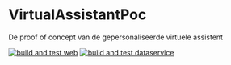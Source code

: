 # VirtualAssistantPoc
De proof of concept van de gepersonaliseerde virtuele assistent

[![build and test web](https://github.com/MelvinHsieh/VirtualAssistant/actions/workflows/build-and-test-web.yml/badge.svg)](https://github.com/MelvinHsieh/VirtualAssistant/actions/workflows/build-and-test-web.yml)
[![build and test dataservice](https://github.com/MelvinHsieh/VirtualAssistant/actions/workflows/build-and-test-dataservice.yml/badge.svg)](https://github.com/MelvinHsieh/VirtualAssistant/actions/workflows/build-and-test-dataservice.yml)